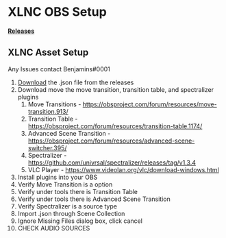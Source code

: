 # XLNC OBS Setup

**[Releases](https://github.com/DaBenjamins/XLNC-OBS/releases)**

## XLNC Asset Setup

Any Issues contact Benjamins#0001

1. [Download](https://github.com/DaBenjamins/XLNC-OBS/releases) the .json file from the releases
2. Download move the move transition, transition table, and spectralizer plugins
	1. Move Transitions - https://obsproject.com/forum/resources/move-transition.913/
	2. Transition Table - https://obsproject.com/forum/resources/transition-table.1174/
	3. Advanced Scene Transition - https://obsproject.com/forum/resources/advanced-scene-switcher.395/
	4. Spectralizer - https://github.com/univrsal/spectralizer/releases/tag/v1.3.4
	5. VLC Player - https://www.videolan.org/vlc/download-windows.html
3. Install plugins into your OBS
4. Verify Move Transition is a option
5. Verify under tools there is Transition Table
6. Verify under tools there is Advanced Scene Transition
7. Verify Spectralizer is a source type
8. Import .json through Scene Collection
9. Ignore Missing Files dialog box, click cancel
10. CHECK AUDIO SOURCES
